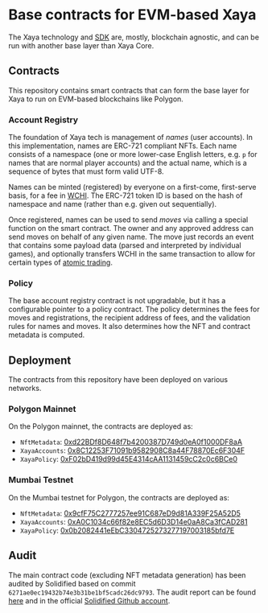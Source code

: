 # Base contracts for EVM-based Xaya

The Xaya technology and [SDK](https://github.com/xaya/libxayagame) are,
mostly, blockchain agnostic, and can be run with another base layer than
Xaya Core.

## Contracts

This repository contains smart contracts that can form the base layer for
Xaya to run on EVM-based blockchains like Polygon.

### Account Registry

The foundation of Xaya tech is management of *names* (user accounts).
In this implementation, names are ERC-721 compliant NFTs.  Each name consists
of a namespace (one or more lower-case English letters, e.g. `p` for
names that are normal player accounts) and the actual name, which is
a sequence of bytes that must form valid UTF-8.

Names can be minted (registered) by everyone on a first-come, first-serve
basis, for a fee in [WCHI](https://github.com/xaya/wchi).
The ERC-721 token ID is based on the hash of namespace and name
(rather than e.g. given out sequentially).

Once registered, names can be used to send *moves* via calling a special
function on the smart contract.  The owner and any approved address
can send moves on behalf of any given name.  The move just records an
event that contains some payload data (parsed and interpreted by
individual games), and optionally transfers WCHI in the same transaction
to allow for certain types of
[atomic trading](https://github.com/xaya/xaya/blob/master/doc/xaya/trading.md).

### Policy

The base account registry contract is not upgradable, but it has a configurable
pointer to a policy contract.  The policy determines the fees for moves
and registrations, the recipient address of fees, and the validation rules
for names and moves.  It also determines how the NFT and contract
metadata is computed.

## Deployment

The contracts from this repository have been deployed on various networks.

### Polygon Mainnet

On the Polygon mainnet, the contracts are deployed as:

- `NftMetadata`: [0xd22BDf8D648f7b4200387D749d0eA0f1000DF8aA](https://polygonscan.com/address/0xd22BDf8D648f7b4200387D749d0eA0f1000DF8aA)
- `XayaAccounts`: [0x8C12253F71091b9582908C8a44F78870Ec6F304F](https://polygonscan.com/address/0x8C12253F71091b9582908C8a44F78870Ec6F304F)
- `XayaPolicy`: [0xF02bD419d99d45E4314cAA1131459cC2c0c6BCe0](https://polygonscan.com/address/0xF02bD419d99d45E4314cAA1131459cC2c0c6BCe0)

### Mumbai Testnet

On the Mumbai testnet for Polygon, the contracts are deployed as:

- `NftMetadata`: [0x9cfF75C2777257ee91C687eD9d81A339F25A52D5](https://mumbai.polygonscan.com/address/0x9cfF75C2777257ee91C687eD9d81A339F25A52D5)
- `XayaAccounts`: [0xA0C1034c66f82e8EC5d6D3D14e0aA8Ca3fCAD281](https://mumbai.polygonscan.com/address/0xA0C1034c66f82e8EC5d6D3D14e0aA8Ca3fCAD281)
- `XayaPolicy`: [0x0b2082441eEbC3304725273277197003185bfd7E](https://mumbai.polygonscan.com/address/0x0b2082441eEbC3304725273277197003185bfd7E)

## Audit

The main contract code (excluding NFT metadata generation) has been
audited by Solidified based on commit
`6271ae0ec19432b74e3b31be1bf5cadc26dc9793`.  The audit report can be found
[here](audit/Solidified_20220319.pdf) and in the official [Solidified Github
account](https://github.com/solidified-platform/audits/blob/master/Audit%20Report%20-%20Xaya.pdf).
